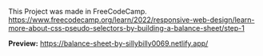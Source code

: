 This Project was made in FreeCodeCamp.
https://www.freecodecamp.org/learn/2022/responsive-web-design/learn-more-about-css-pseudo-selectors-by-building-a-balance-sheet/step-1

**Preview:** https://balance-sheet-by-sillybilly0069.netlify.app/